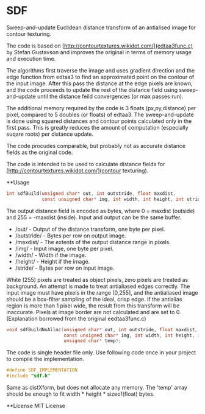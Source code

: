 SDF
===

Sweep-and-update Euclidean distance transform of an antialised image for contour texturing.

The code is based on [http://contourtextures.wikidot.com/](edtaa3func.c) by Stefan Gustavson and improves the original in terms of memory usage and execution time.

The algorithms first traverse the image and uses gradient direction and the edge function from edtaa3 to find an approximated point on the contour of the input image. After this pass the distance at the edge pixels are known, and the code proceeds to update the rest of the distance field using sweep-and-update until the distance feild convergences (or max passes run).

The additional memory required by the code is 3 floats (px,py,distance) per pixel, compared to 5 doubles (or floats) of edtaa3. The sweep-and-update is
done using squared distances and contour points calculated only in the first pass. This is greatly reduces the amount of computation (especially suqare roots) per distance update.

The code procudes comparable, but probably not as accurate distance fields as the original code.

The code is intended to be used to calculate distance fields for [http://contourtextures.wikidot.com/](contour texturing).

**Usage
```C
int sdfBuild(unsigned char* out, int outstride, float maxdist,
			 const unsigned char* img, int width, int height, int stride);
```
The output distance field is encoded as bytes, where 0 = maxdist (outside) and 255 = -maxdist (inside). Input and output can be the same buffer.
* /out/ - Output of the distance transform, one byte per pixel.
* /outstride/ - Bytes per row on output image. 
* /maxdist/ - The extents of the output distance range in pixels.
* /img/ - Input image, one byte per pixel.
* /width/ - Width if the image. 
* /height/ - Height if the image. 
* /stride/ - Bytes per row on input image. 

White (255) pixels are treated as object pixels, zero pixels are treated as background. An attempt is made to treat antialiased edges correctly. The input image must have pixels in the range [0,255], and the antialiased image should be a box-filter sampling of the ideal, crisp edge. If the antialias region is more than 1 pixel wide, the result from this transform will be inaccurate. Pixels at image border are not calculated and are set to 0.
(Explanation borrowed from the original eedtaa3func.c)

```C
void sdfBuildNoAlloc(unsigned char* out, int outstride, float maxdist,
					 const unsigned char* img, int width, int height, int stride,
					 unsigned char* temp);
```

The code is single header file only. Use following code once in your project to compile the implementation.
```C
#define SDF_IMPLEMENTATION
#include "sdf.h"
```

Same as distXform, but does not allocate any memory. The 'temp' array should be enough to fit width * height * sizeof(float) bytes.

**License
MIT License
